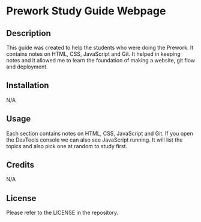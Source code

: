# Prework Study Guide Webpage

## Description

This guide was created to help the students who were doing the Prework. It contains notes on HTML, CSS, JavaScript and Git. It helped in keeping notes and it allowed me to learn the foundation of making a website, git flow and deployment.

## Installation

N/A

## Usage

Each section contains notes on HTML, CSS, JavaScript and Git. If you open the DevTools console we can also see JavaScript running. It will list the topics and also pick one at random to study first.

## Credits

N/A

## License

Please refer to the LICENSE in the repository.